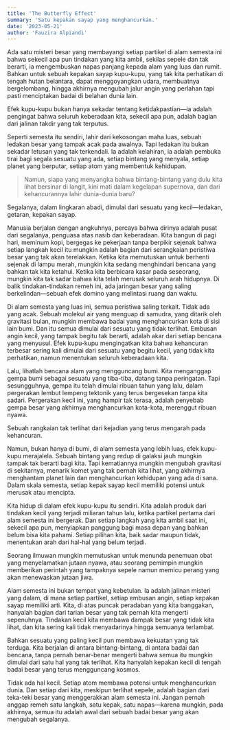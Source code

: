 ```yaml
---
title: 'The Butterfly Effect'
summary: 'Satu kepakan sayap yang menghancurkan.'
date: '2023-05-21'
author: 'Fauzira Alpiandi'
---
```


Ada satu misteri besar yang membayangi setiap partikel di alam semesta ini bahwa sekecil apa pun tindakan yang kita ambil, sekilas sepele dan tak berarti, ia mengembuskan napas panjang kepada alam yang luas dan rumit. Bahkan untuk sebuah kepakan sayap kupu-kupu, yang tak kita perhatikan di tengah hutan belantara, dapat menggoyangkan udara, membuatnya bergelombang, hingga akhirnya mengubah jalur angin yang perlahan tapi pasti menciptakan badai di belahan dunia lain.

Efek kupu-kupu bukan hanya sekadar tentang ketidakpastian—ia adalah pengingat bahwa seluruh keberadaan kita, sekecil apa pun, adalah bagian dari jalinan takdir yang tak terputus.

Seperti semesta itu sendiri, lahir dari kekosongan maha luas, sebuah ledakan besar yang tampak acak pada awalnya. Tapi ledakan itu bukan sekadar letusan yang tak terkendali. Ia adalah kelahiran, ia adalah pembuka tirai bagi segala sesuatu yang ada, setiap bintang yang menyala, setiap planet yang berputar, setiap atom yang membentuk kehidupan.

> Namun, siapa yang menyangka bahwa bintang-bintang yang dulu kita lihat bersinar di langit, kini mati dalam kegelapan supernova, dan dari kehancurannya lahir dunia-dunia baru?

Segalanya, dalam lingkaran abadi, dimulai dari sesuatu yang kecil—ledakan, getaran, kepakan sayap.

Manusia berjalan dengan angkuhnya, percaya bahwa dirinya adalah pusat dari segalanya, penguasa atas nasib dan keberadaan. Kita bangun di pagi hari, meminum kopi, bergegas ke pekerjaan tanpa berpikir sejenak bahwa setiap langkah kecil itu mungkin adalah bagian dari serangkaian peristiwa besar yang tak akan terelakkan. Ketika kita memutuskan untuk berhenti sejenak di lampu merah, mungkin kita sedang menghindari bencana yang bahkan tak kita ketahui. Ketika kita berbicara kasar pada seseorang, mungkin kita tak sadar bahwa kita telah merusak seluruh arah hidupnya. Di balik tindakan-tindakan remeh ini, ada jaringan besar yang saling berkelindan—sebuah efek domino yang melintasi ruang dan waktu.

Di alam semesta yang luas ini, semua peristiwa saling terkait. Tidak ada yang acak. Sebuah molekul air yang menguap di samudra, yang ditarik oleh gravitasi bulan, mungkin membawa badai yang menghancurkan kota di sisi lain bumi. Dan itu semua dimulai dari sesuatu yang tidak terlihat. Embusan angin kecil, yang tampak begitu tak berarti, adalah akar dari setiap bencana yang menyusul. Efek kupu-kupu mengingatkan kita bahwa kehancuran terbesar sering kali dimulai dari sesuatu yang begitu kecil, yang tidak kita perhatikan, namun menentukan seluruh keberadaan kita.

Lalu, lihatlah bencana alam yang mengguncang bumi. Kita menganggap gempa bumi sebagai sesuatu yang tiba-tiba, datang tanpa peringatan. Tapi sesungguhnya, gempa itu telah dimulai ribuan tahun yang lalu, dalam pergerakan lembut lempeng tektonik yang terus bergesekan tanpa kita sadari. Pergerakan kecil ini, yang hampir tak terasa, adalah penyebab gempa besar yang akhirnya menghancurkan kota-kota, merenggut ribuan nyawa.

Sebuah rangkaian tak terlihat dari kejadian yang terus mengarah pada kehancuran.

Namun, bukan hanya di bumi, di alam semesta yang lebih luas, efek kupu-kupu merajalela. Sebuah bintang yang redup di galaksi jauh mungkin tampak tak berarti bagi kita. Tapi kematiannya mungkin mengubah gravitasi di sekitarnya, menarik komet yang tak pernah kita lihat, yang akhirnya menghantam planet lain dan menghancurkan kehidupan yang ada di sana. Dalam skala semesta, setiap kepak sayap kecil memiliki potensi untuk merusak atau mencipta. 

Kita hidup di dalam efek kupu-kupu itu sendiri. Kita adalah produk dari tindakan kecil yang terjadi miliaran tahun lalu, ketika partikel pertama dari alam semesta ini bergerak. Dan setiap langkah yang kita ambil saat ini, sekecil apa pun, menyiapkan panggung bagi masa depan yang bahkan belum bisa kita pahami. Setiap pilihan kita, baik sadar maupun tidak, menentukan arah dari hal-hal yang belum terjadi.

Seorang ilmuwan mungkin memutuskan untuk menunda penemuan obat yang menyelamatkan jutaan nyawa, atau seorang pemimpin mungkin memberikan perintah yang tampaknya sepele namun memicu perang yang akan menewaskan jutaan jiwa.

Alam semesta ini bukan tempat yang kebetulan. Ia adalah jalinan misteri yang dalam, di mana setiap partikel, setiap embusan angin, setiap kepakan sayap memiliki arti. Kita, di atas puncak peradaban yang kita banggakan, hanyalah bagian dari tarian besar yang tak pernah kita mengerti sepenuhnya. Tindakan kecil kita membawa dampak besar yang tidak kita lihat, dan kita sering kali tidak menyadarinya hingga semuanya terlambat.

Bahkan sesuatu yang paling kecil pun membawa kekuatan yang tak terduga. Kita berjalan di antara bintang-bintang, di antara badai dan bencana, tanpa pernah benar-benar mengerti bahwa semua itu mungkin dimulai dari satu hal yang tak terlihat. Kita hanyalah kepakan kecil di tengah badai besar yang terus mengguncang kosmos. 

Tidak ada hal kecil. Setiap atom membawa potensi untuk menghancurkan dunia. Dan setiap dari kita, meskipun terlihat sepele, adalah bagian dari teka-teki besar yang menggerakkan alam semesta ini. Jangan pernah anggap remeh satu langkah, satu kepak, satu napas—karena mungkin, pada akhirnya, semua itu adalah awal dari sebuah badai besar yang akan mengubah segalanya.
